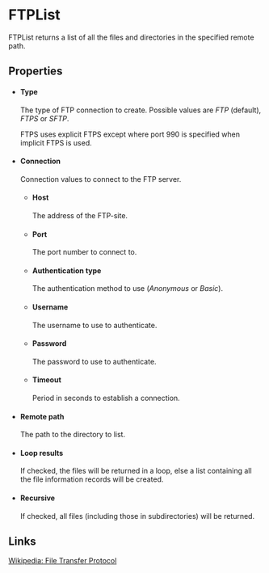 FTPList
=======

FTPList returns a list of all the files and directories in the specified remote
path.

Properties
----------

-  #### Type

    The type of FTP connection to create.  Possible values are *FTP* (default), *FTPS* or *SFTP*.
    
    FTPS uses explicit FTPS except where port 990 is specified when implicit FTPS is used.
-  #### Connection
	Connection values to connect to the FTP server.
	
	-  #### Host
	
	    The address of the FTP-site.
	
	-  #### Port
	
	    The port number to connect to.
	
	-  #### Authentication type
	
	    The authentication method to use (*Anonymous* or *Basic*).
	
	-  #### Username
	
	    The username to use to authenticate.
	
	-  #### Password
	
	    The password to use to authenticate.

	-  #### Timeout

		Period in seconds to establish a connection.

-  #### Remote path

    The path to the directory to list.

-  #### Loop results

    If checked, the files will be returned in a loop, else a list
    containing all the file information records will be created.

-  #### Recursive
	If checked, all files (including those in subdirectories) will be returned.

Links
-----

[Wikipedia: File Transfer
Protocol](http://en.wikipedia.org/wiki/File_Transfer_Protocol)
